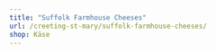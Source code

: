 ```yaml
---
title: "Suffolk Farmhouse Cheeses"
url: /creeting-st-mary/suffolk-farmhouse-cheeses/
shop: Käse
---
```

